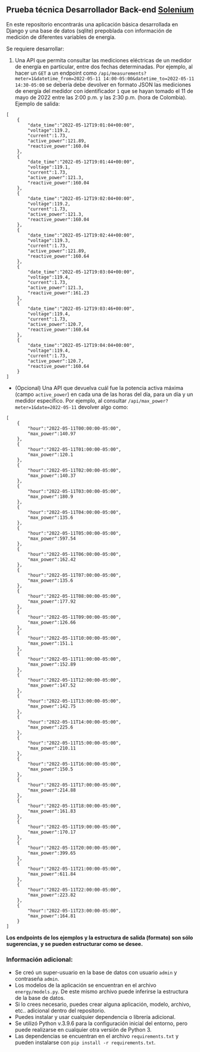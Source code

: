 ## Prueba técnica Desarrollador Back-end [Solenium](https://solenium.co)

En este repositorio encontrarás una aplicación básica desarrollada en Django y una base de datos (sqlite) prepoblada con información de medición de diferentes variables de energía.

Se requiere desarrollar:
1. Una API que permita consultar las mediciones eléctricas de un medidor de energía en particular, entre dos fechas determinadas. Por ejemplo, al hacer un `GET` a un endpoint como `/api/measurements?meter=1&datetime_from=2022-05-11 14:00-05:00&datetime_to=2022-05-11 14:30-05:00` se debería debe devolver en formato JSON las mediciones de energía del medidor con identificador `1` que se hayan tomado el 11 de mayo de 2022 entre las 2:00 p.m. y las 2:30 p.m. (hora de Colombia). Ejemplo de salida:
```
[
    {
        "date_time":"2022-05-12T19:01:04+00:00",
        "voltage":119.2,
        "current":1.73,
        "active_power":121.89,
        "reactive_power":160.04
    },
    {
        "date_time":"2022-05-12T19:01:44+00:00",
        "voltage":119.1,
        "current":1.73,
        "active_power":121.3,
        "reactive_power":160.04
    },
    {
        "date_time":"2022-05-12T19:02:04+00:00",
        "voltage":119.2,
        "current":1.73,
        "active_power":121.3,
        "reactive_power":160.04
    },
    {
        "date_time":"2022-05-12T19:02:44+00:00",
        "voltage":119.3,
        "current":1.73,
        "active_power":121.89,
        "reactive_power":160.64
    },
    {
        "date_time":"2022-05-12T19:03:04+00:00",
        "voltage":119.4,
        "current":1.73,
        "active_power":121.3,
        "reactive_power":161.23
    },
    {
        "date_time":"2022-05-12T19:03:46+00:00",
        "voltage":119.4,
        "current":1.73,
        "active_power":120.7,
        "reactive_power":160.64
    },
    {
        "date_time":"2022-05-12T19:04:04+00:00",
        "voltage":119.4,
        "current":1.73,
        "active_power":120.7,
        "reactive_power":160.64
    }
]
```




* (Opcional) Una API que devuelva cuál fue la potencia activa máxima (campo `active_power`) en cada una de las horas del día, para un día y un medidor específico. Por ejemplo, al consultar `/api/max_power?meter=1&date=2022-05-11` devolver algo como:

```
[
    {
        "hour":"2022-05-11T00:00:00-05:00",
        "max_power":140.97
    },
    {
        "hour":"2022-05-11T01:00:00-05:00",
        "max_power":120.1
    },
    {
        "hour":"2022-05-11T02:00:00-05:00",
        "max_power":140.37
    },
    {
        "hour":"2022-05-11T03:00:00-05:00",
        "max_power":180.9
    },
    {
        "hour":"2022-05-11T04:00:00-05:00",
        "max_power":135.6
    },
    {
        "hour":"2022-05-11T05:00:00-05:00",
        "max_power":597.54
    },
    {
        "hour":"2022-05-11T06:00:00-05:00",
        "max_power":162.42
    },
    {
        "hour":"2022-05-11T07:00:00-05:00",
        "max_power":135.6
    },
    {
        "hour":"2022-05-11T08:00:00-05:00",
        "max_power":177.92
    },
    {
        "hour":"2022-05-11T09:00:00-05:00",
        "max_power":126.66
    },
    {
        "hour":"2022-05-11T10:00:00-05:00",
        "max_power":151.1
    },
    {
        "hour":"2022-05-11T11:00:00-05:00",
        "max_power":152.89
    },
    {
        "hour":"2022-05-11T12:00:00-05:00",
        "max_power":147.52
    },
    {
        "hour":"2022-05-11T13:00:00-05:00",
        "max_power":142.75
    },
    {
        "hour":"2022-05-11T14:00:00-05:00",
        "max_power":225.6
    },
    {
        "hour":"2022-05-11T15:00:00-05:00",
        "max_power":210.11
    },
    {
        "hour":"2022-05-11T16:00:00-05:00",
        "max_power":150.5
    },
    {
        "hour":"2022-05-11T17:00:00-05:00",
        "max_power":214.88
    },
    {
        "hour":"2022-05-11T18:00:00-05:00",
        "max_power":161.83
    },
    {
        "hour":"2022-05-11T19:00:00-05:00",
        "max_power":170.17
    },
    {
        "hour":"2022-05-11T20:00:00-05:00",
        "max_power":399.65
    },
    {
        "hour":"2022-05-11T21:00:00-05:00",
        "max_power":611.84
    },
    {
        "hour":"2022-05-11T22:00:00-05:00",
        "max_power":223.82
    },
    {
        "hour":"2022-05-11T23:00:00-05:00",
        "max_power":164.81
    }
]

```

**Los endpoints de los ejemplos y la estructura de salida (formato) son sólo sugerencias, y se pueden estructurar como se desee.**

### Información adicional:
* Se creó un super-usuario en la base de datos con usuario `admin` y contraseña `admin`.
* Los modelos de la aplicación se encuentran en el archivo `energy/models.py`. De este mismo archivo puede inferirse la estructura de la base de datos.
* Si lo crees necesario, puedes crear alguna aplicación, modelo, archivo, etc.. adicional dentro del repositorio.
* Puedes instalar y usar cualquier dependencia o librería adicional.
* Se utilizó Python v.3.9.6 para la configuración inicial del entorno, pero puede realizarse en cualquier otra versión de Python 3.
* Las dependencias se encuentran en el archivo `requirements.txt` y pueden instalarse con `pip install -r requirements.txt`.

